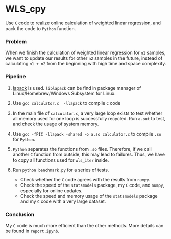 # WLS_cpy
Use `C` code to realize online calculation of weighted linear regression, and pack the code to `Python` function.

### Problem
When we finish the calculation of weighted linear regression for `n1` samples, we want to update our results for other `n2` samples in the future, instead of calculating `n1 + n2` from the beginning with high time and space complexity.

### Pipeline
1. [lapack](https://netlib.org/lapack/) is used. `liblapack` can be find in package manager of Linux/Homebrew/Windows Subsystem for Linux.

2. Use `gcc calculator.c  -llapack` to compile `C` code

3. In the main file of `calculator.c`, a very large loop exists to test whether all memory used for one loop is successfully recycled. Run `a.out` to test, and check the usage of system memory.

4. Use `gcc -fPIC -llapack -shared -o a.so calculator.c` to compile `.so` for `Python`.

5. `Python` separates the functions from `.so` files. Therefore, if we call another `C` function from outside, this may lead to failures. Thus, we have to copy all functions used for `wls_iter` inside.  

6. Run `python benchmark.py` for a series of tests.
    * Check whether the `C` code agrees with the results from `numpy`.
    * Check the speed of the `statsmodels` package, my `C` code, and `numpy`, especially for online updates.
    * Check the speed and memory usage of the `statsmodels` package and my `C` code with a very large dataset.

### Conclusion

My `C` code is much more efficient than the other methods. More details can be found in `report.ipynb`.

